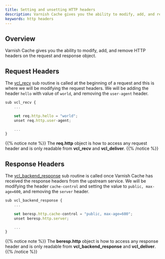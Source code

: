 ```yaml
---
title: Setting and unsetting HTTP headers
description: Varnish Cache gives you the ability to modify, add, and remove HTTP headers on the request and response object.
keywords: http headers
---
```


## Overview

Varnish Cache gives you the ability to modify, add, and remove HTTP headers on the request and response object.

## Request Headers

The [vcl_recv](https://varnish-cache.org/docs/trunk/users-guide/vcl-built-in-subs.html#vcl-recv) sub routine is called at the beginning of a request and this is where we will be modifying the request headers. We will be adding the header `hello` with value of `world`, and removing the `user-agent` header.

```js
sub vcl_recv {
    ...

    set req.http.hello = "world";
    unset req.http.user-agent;

    ...
}
```

{{% notice note %}}
The **req.http** object is how to access any request header and is only readable from **vcl_recv** and **vcl_deliver**.
{{% /notice %}}

## Response Headers

The [vcl_backend_response](https://varnish-cache.org/docs/trunk/users-guide/vcl-built-in-subs.html#vcl-backend-response) sub routine is called once Varnish Cache has received the response headers from the upstream service. We will be modifying the header `cache-control` and setting the value to `public, max-age=600`, and removing the `server` header.

```js
sub vcl_backend_response {
    ...

    set beresp.http.cache-control = "public, max-age=600";
    unset beresp.http.server;

    ...
}
```

{{% notice note %}}
The **beresp.http** object is how to access any response header and is only readable from **vcl_backend_response** and **vcl_deliver**.
{{% /notice %}}